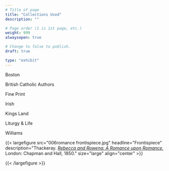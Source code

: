 ```yaml
---
# Title of page
title: "Collections Used"
description: ""

# Page order (1 is 1st page, etc.)
weight: 999
alwaysopen: true

# Change to false to publish.
draft: true

type: "exhibit"
---
```


Boston

British Catholic Authors

Fine Print

Irish

Kings Land

Liturgy & Life

Williams

{{< largefigure src="006romance frontispiece.jpg"
                headline="Frontispiece"
                description="Thackeray. *[Rebecca and Rowena: A Romance upon Romance.](https://bc-primo.hosted.exlibrisgroup.com/permalink/f/1jdnfk3/ALMA-BC21324882630001021)* London: Chapman and Hall, 1850."
                size="large" align="center" >}}

{{< /largefigure >}}